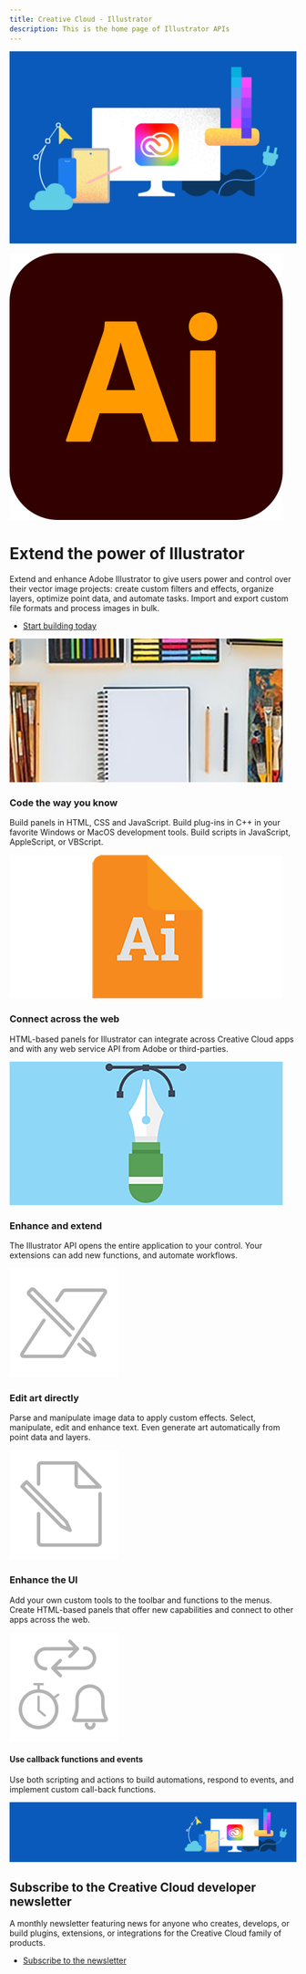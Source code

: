 ```yaml
---
title: Creative Cloud - Illustrator
description: This is the home page of Illustrator APIs 
---
```

 
<Hero slots="image, icon, heading, text, buttons" variant="halfwidth" />

![Creative Cloud banner](images/cc-hero.png)

![Illustrator Logo](images/ai_appicon_256.svg)

# Extend the power of Illustrator

Extend and enhance Adobe Illustrator to give users power and control over their vector image projects: create custom filters and effects, organize layers, optimize point data, and automate tasks. Import and export custom file formats and process images in bulk.

* [Start building today](https://console.adobe.io/downloads/ai)



<TextBlock slots="image, heading, text" width="33%" theme="light" isCentered />

![Stock image of a sketchbook and pencils](images/illustrator-feature1.jpg)


### Code the way you know

Build panels in HTML, CSS and JavaScript. Build plug-ins in C++ in your favorite Windows or MacOS development tools. Build scripts in JavaScript, AppleScript, or VBScript.


<TextBlock slots="image, heading, text" width="33%" theme="light" isCentered />

![Illustrator file logo](images/illustrator-feature2.png)


### Connect across the web

HTML-based panels for Illustrator can integrate across Creative Cloud apps and with any web service API from Adobe or third-parties.


<TextBlock slots="image, heading, text" width="33%" theme="light" isCentered />

![Illustration of pen drawing vector lines](images/illustrator-feature3.png)

### Enhance and extend

The Illustrator API opens the entire application to your control. Your extensions can add new functions, and automate workflows.


<TextBlock slots="image, heading, text" width="33%" theme="light" isCentered />

![Pencil pushing through paper icon](images/S_IlluEditArtDirectly_96.svg)

### Edit art directly

Parse and manipulate image data to apply custom effects. Select, manipulate, edit and enhance text. Even generate art automatically from point data and layers.


<TextBlock slots="image, heading, text" width="33%" theme="light" isCentered />

![Pencil and paper icon](images/S_IlluCustomFileFormats_96.svg)

### Enhance the UI

Add your own custom tools to the toolbar and functions to the menus. Create HTML-based panels that offer new capabilities and connect to other apps across the web.


<TextBlock slots="image, heading, text" width="33%" theme="light" isCentered />

![Icon of arrows, a clock, and a bell](images/S_IlluCallbackfunctionsTimersEvents_96.svg)

#### Use callback functions and events

Use both scripting and actions to build automations, respond to events, and implement custom call-back functions.


<SummaryBlock slots="image, heading, text, buttons" background="rgb(246, 16, 27)" />

![CC banner](images/cc-banner.png)

## Subscribe to the Creative Cloud developer newsletter 

A monthly newsletter featuring news for anyone who creates, develops, or build plugins, extensions, or integrations for the Creative Cloud family of products.

* [Subscribe to the newsletter](https://www.adobe.com/subscription/ccdevnewsletter.html)